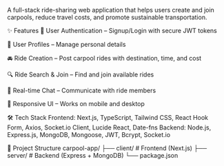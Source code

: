 A full-stack ride-sharing web application that helps users create and join carpools, reduce travel costs, and promote sustainable transportation.

✨ Features
🔐 User Authentication – Signup/Login with secure JWT tokens

👤 User Profiles – Manage personal details

🚘 Ride Creation – Post carpool rides with destination, time, and cost

🔍 Ride Search & Join – Find and join available rides

💬 Real-time Chat – Communicate with ride members

📱 Responsive UI – Works on mobile and desktop

🛠 Tech Stack
Frontend: Next.js, TypeScript, Tailwind CSS, React Hook Form, Axios, Socket.io Client, Lucide React, Date-fns
Backend: Node.js, Express.js, MongoDB, Mongoose, JWT, Bcrypt, Socket.io

📂 Project Structure
carpool-app/
├── client/   # Frontend (Next.js)
├── server/   # Backend (Express + MongoDB)
└── package.json
